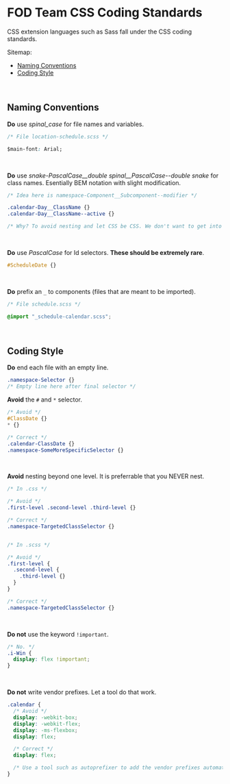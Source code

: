 # FOD Team CSS Coding Standards

CSS extension languages such as Sass fall under the CSS coding standards.

Sitemap:
  * [Naming Conventions](#NamingConventions)
  * [Coding Style](#CodingStyle)
<br>

## Naming Conventions<a name="NamingConventions"></a>

**Do** use _spinal_case_ for file names and variables.

```css
/* File location-schedule.scss */

$main-font: Arial;
```
<br>

**Do** use _snake-PascalCase\_\_double spinal\_\_PascalCase--double snake_ for class names. Esentially BEM notation with slight modification.

```css
/* Idea here is namespace-Component__Subcomponent--modifier */

.calendar-Day__ClassName {}
.calendar-Day__ClassName--active {}

/* Why? To avoid nesting and let CSS be CSS. We don't want to get into specificity wars. */
```
<br>

**Do** use _PascalCase_ for Id selectors. **These should be extremely rare**.

```css
#ScheduleDate {}
```
<br>

**Do** prefix an `_` to components (files that are meant to be imported).

```css
/* File schedule.scss */

@import "_schedule-calendar.scss";
```
<br>

## Coding Style<a name="CodingStyle"></a>

**Do** end each file with an empty line.
```css
.namespace-Selector {}
/* Empty line here after final selector */
```

**Avoid** the `#` and `*` selector.

```css
/* Avoid */
#ClassDate {}
* {}

/* Correct */
.calendar-ClassDate {}
.namespace-SomeMoreSpecificSelector {}
```
<br>

**Avoid** nesting beyond one level. It is preferrable that you NEVER nest.

```css
/* In .css */

/* Avoid */
.first-level .second-level .third-level {}

/* Correct */
.namespace-TargetedClassSelector {}


/* In .scss */

/* Avoid */
.first-level {
  .second-level {
    .third-level {}
  }
}

/* Correct */
.namespace-TargetedClassSelector {}
```
<br>

**Do not** use the keyword `!important`.

```css
/* No. */
.i-Win {
  display: flex !important;
}
```
<br>

**Do not** write vendor prefixes. Let a tool do that work.

```css
.calendar {
  /* Avoid */
  display: -webkit-box;
  display: -webkit-flex;
  display: -ms-flexbox;
  display: flex;

  /* Correct */
  display: flex;

  /* Use a tool such as autoprefixer to add the vendor prefixes automatically. */
}
```
<br>
